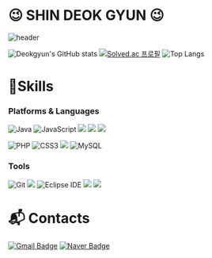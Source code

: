 # 😉 SHIN DEOK GYUN 😉

![header](https://capsule-render.vercel.app/api?text=Hi!DeokgyunSHIN&fontSize=25&rotate=-20)

![Deokgyun's GitHub stats](https://github-readme-stats.vercel.app/api?username=Deokgyun&show_icons=true&theme=transparent)
[![Solved.ac 프로필](http://mazassumnida.wtf/api/v2/generate_badge?boj=sdk99018)](https://solved.ac/sdk99018)
![Top Langs](https://github-readme-stats.vercel.app/api/top-langs/?username=DeokgyunSHIN&layout=compact&theme=tokyonight)

# 💪Skills
### Platforms & Languages
![Java](https://img.shields.io/badge/Java-007396.svg?&style=for-the-badge&logo=Java&logoColor=blue)
![JavaScript](https://img.shields.io/badge/JavaScript-F7DF1E.svg?&style=for-the-badge&logo=JavaScript&logoColor=white)
<img src="https://img.shields.io/badge/html5-E34F26?style=for-the-badge&logo=html5&logoColor=white">
<img src="https://img.shields.io/badge/css-1572B6?style=for-the-badge&logo=css3&logoColor=white">
<img src="https://img.shields.io/badge/javascript-F7DF1E?style=for-the-badge&logo=javascript&logoColor=black">


![PHP](https://img.shields.io/badge/PHP-777BB4.svg?&style=for-the-badge&logo=PHP&logoColor=white)
![CSS3](https://img.shields.io/badge/CSS3-1572B6.svg?&style=for-the-badge&logo=CSS3&logoColor=white)
 <img src="https://img.shields.io/badge/mariaDB-003545?style=for-the-badge&logo=mariaDB&logoColor=white"> 
![MySQL](https://img.shields.io/badge/MySQL-4479A1.svg?&style=for-the-badge&logo=MySQL&logoColor=white)

### Tools
![Git](https://img.shields.io/badge/Git-F05032.svg?&style=for-the-badge&logo=Git&logoColor=white)
<img src="https://img.shields.io/badge/spring-6DB33F?style=for-the-badge&logo=spring&logoColor=white">
![Eclipse IDE](https://img.shields.io/badge/Eclipse%20IDE-2C2255.svg?&style=for-the-badge&logo=Eclipse%20IDE&logoColor=white)
<img src="https://img.shields.io/badge/springboot-6DB33F?style=for-the-badge&logo=springboot&logoColor=white">
<img src="https://img.shields.io/badge/github-181717?style=for-the-badge&logo=github&logoColor=white">


# :mailbox_with_mail: Contacts
[![Gmail Badge](https://img.shields.io/badge/Gmail-d14836?style=flat-square&logo=Gmail&logoColor=white&link=mailto:sdg99018@gmail.com)](mailto:sdg99018@gmail.com)
[![Naver Badge](https://img.shields.io/badge/Naver-03C75A?style=flat-square&logo=Naver&logoColor=white&link=mailto:sdg99018@naver.com)](mailto:sdg99018@naver.com)


